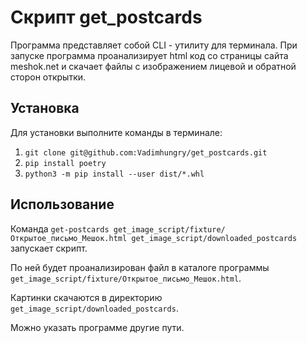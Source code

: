 # Скрипт get_postcards

Программа представляет собой CLI - утилиту для терминала.
При запуске программа проанализирует html код со страницы сайта meshok.net и скачает файлы с изображением лицевой и обратной сторон открытки.

## Установка

Для установки выполните команды в терминале:
1. `git clone git@github.com:Vadimhungry/get_postcards.git`
2. `pip install poetry`
3. `python3 -m pip install --user dist/*.whl`

## Использование

Команда `get-postcards get_image_script/fixture/Открытое_письмо_Мешок.html get_image_script/downloaded_postcards` запускает скрипт.

По ней будет проанализирован файл в каталоге программы `get_image_script/fixture/Открытое_письмо_Мешок.html`.

Картинки скачаются в директорию `get_image_script/downloaded_postcards`.

Можно указать программе другие пути.